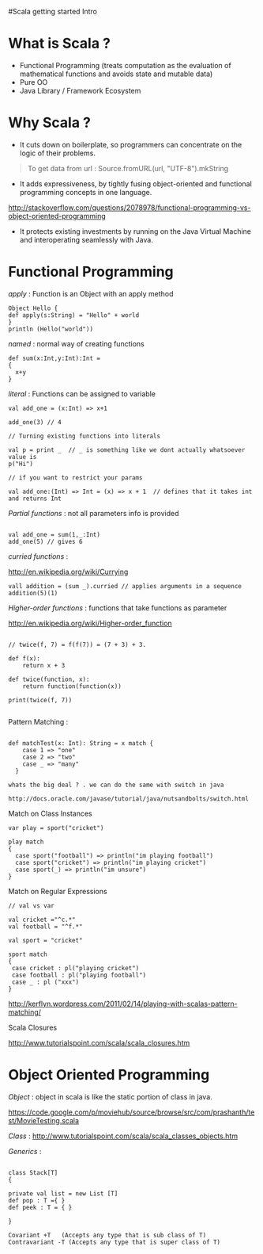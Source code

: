 #Scala getting started Intro

# What is Scala ? #

  * Functional Programming (treats computation as the evaluation of mathematical functions and avoids state and mutable data)
  * Pure OO
  * Java Library / Framework Ecosystem



# Why Scala ? #

  * It cuts down on boilerplate, so programmers can concentrate on the logic of their problems.

> To get data from url : Source.fromURL(url, "UTF-8").mkString

  * It adds expressiveness, by tightly fusing object-oriented and functional programming concepts in one language.

http://stackoverflow.com/questions/2078978/functional-programming-vs-object-oriented-programming

  * It protects existing investments by running on the Java Virtual Machine and interoperating seamlessly with Java.



# Functional Programming #

_apply_ : Function is an Object with an apply method

```
Object Hello {
def apply(s:String) = "Hello" + world
}
println (Hello("world"))
```

_named_ : normal way of creating functions

```
def sum(x:Int,y:Int):Int =
{
  x+y
}

```

_literal_ : Functions can be assigned to variable

```
val add_one = (x:Int) => x+1

add_one(3) // 4

// Turning existing functions into literals

val p = print _  // _ is something like we dont actually whatsoever value is
p("Hi")

// if you want to restrict your params 

val add_one:(Int) => Int = (x) => x + 1  // defines that it takes int and returns Int 

```

_Partial functions_ : not all parameters info is provided

```

val add_one = sum(1,_:Int)
add_one(5) // gives 6

```

_curried functions_ :

http://en.wikipedia.org/wiki/Currying
```
vall addition = (sum _).curried // applies arguments in a sequence
addition(5)(1)
```


_Higher-order functions_ : functions that take functions as parameter

http://en.wikipedia.org/wiki/Higher-order_function

```

// twice(f, 7) = f(f(7)) = (7 + 3) + 3.

def f(x):
    return x + 3
 
def twice(function, x):
    return function(function(x))
 
print(twice(f, 7))


```


Pattern Matching :

```

def matchTest(x: Int): String = x match {
    case 1 => "one"
    case 2 => "two"
    case _ => "many"
  }

whats the big deal ? . we can do the same with switch in java 

http://docs.oracle.com/javase/tutorial/java/nutsandbolts/switch.html

```

Match on Class Instances

```
var play = sport("cricket")

play match
{
  case sport("football") => println("im playing football")
  case sport("cricket") => println("im playing cricket")
  case sport(_) => println("im unsure")
}

```

Match on Regular Expressions

```
// val vs var

val cricket ="^c.*"
val football = "^f.*"

val sport = "cricket"

sport match
{
 case cricket : pl("playing cricket")
 case football : pl("playing football")
 case _ : pl ("xxx")
}

```

http://kerflyn.wordpress.com/2011/02/14/playing-with-scalas-pattern-matching/


Scala Closures

http://www.tutorialspoint.com/scala/scala_closures.htm


# Object Oriented Programming #


_Object_ : object in scala is like the static portion of class in java.

https://code.google.com/p/moviehub/source/browse/src/com/prashanth/test/MovieTesting.scala

_Class_ : http://www.tutorialspoint.com/scala/scala_classes_objects.htm





_Generics_ :

```

class Stack[T]
{

private val list = new List [T]
def pop : T ={ }
def peek : T = { }

}

Covariant +T   (Accepts any type that is sub class of T)
Contravariant -T (Accepts any type that is super class of T)

```